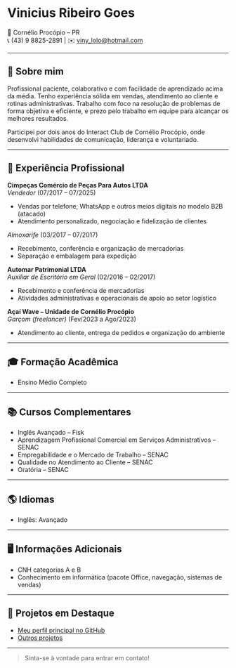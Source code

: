 # Vinicius Ribeiro Goes

📍 Cornélio Procópio – PR  
📞 (43) 9 8825-2891 | ✉️ [viny_lolo@hotmail.com](mailto:viny_lolo@hotmail.com)

---

## 👋 Sobre mim

Profissional paciente, colaborativo e com facilidade de aprendizado acima da média. Tenho experiência sólida em vendas, atendimento ao cliente e rotinas administrativas. Trabalho com foco na resolução de problemas de forma objetiva e eficiente, e prezo pelo trabalho em equipe para alcançar os melhores resultados.

Participei por dois anos do Interact Club de Cornélio Procópio, onde desenvolvi habilidades de comunicação, liderança e voluntariado.

---

## 💼 Experiência Profissional

**Cimpeças Comércio de Peças Para Autos LTDA**  
_Vendedor_ (07/2017 – 07/2025)  
- Vendas por telefone, WhatsApp e outros meios digitais no modelo B2B (atacado)
- Atendimento personalizado, negociação e fidelização de clientes

_Almoxarife_ (03/2017 – 07/2017)  
- Recebimento, conferência e organização de mercadorias
- Separação e embalagem para expedição

**Automar Patrimonial LTDA**  
_Auxiliar de Escritório em Geral_ (02/2016 – 02/2017)  
- Recebimento e conferência de mercadorias
- Atividades administrativas e operacionais de apoio ao setor logístico

**Açaí Wave – Unidade de Cornélio Procópio**  
_Garçom (freelancer)_ (Fev/2023 a Ago/2023)  
- Atendimento ao cliente, entrega de pedidos e organização do ambiente

---

## 🎓 Formação Acadêmica

- Ensino Médio Completo

---

## 📚 Cursos Complementares

- Inglês Avançado – Fisk
- Aprendizagem Profissional Comercial em Serviços Administrativos – SENAC
- Empregabilidade e o Mercado de Trabalho – SENAC
- Qualidade no Atendimento ao Cliente – SENAC
- Oratória – SENAC

---

## 🌎 Idiomas

- Inglês: Avançado

---

## 🖥️ Informações Adicionais

- CNH categorias A e B
- Conhecimento em informática (pacote Office, navegação, sistemas de vendas)

---

## 🚀 Projetos em Destaque

- [Meu perfil principal no GitHub](https://github.com/vinicius-goess)
- [Outros projetos](https://github.com/vinicius-goess?tab=repositories)

---

> Sinta-se à vontade para entrar em contato!

